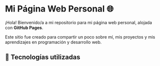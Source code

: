 # Mi Página Web Personal 🌐

¡Hola! Bienvenido/a a mi repositorio para mi página web personal, alojada con **GitHub Pages**.

Este sitio fue creado para compartir un poco sobre mí, mis proyectos y mis aprendizajes en programación y desarrollo web.

## 🚀 Tecnologías utilizadas

